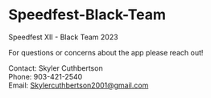 # Speedfest-Black-Team
Speedfest XII - Black Team 2023

For questions or concerns about the app please reach out!

Contact: Skyler Cuthbertson  
Phone: 903-421-2540  
Email: Skylercuthbertson2001@gmail.com  
